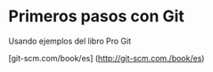 Primeros pasos con Git
======================

Usando ejemplos del libro Pro Git


[git-scm.com/book/es] (http://git-scm.com./book/es)

